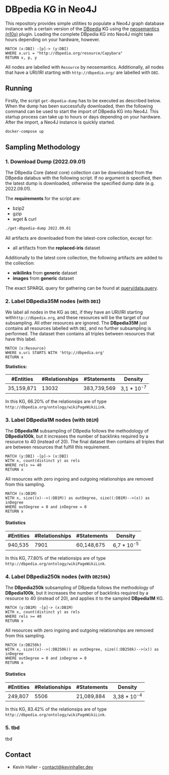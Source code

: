 # DBpedia KG in Neo4J

This repository provides simple utilities to populate a Neo4J graph database
instance with a certain version of the [DBpedia](https://www.dbpedia.org/) KG
using the [neosemantics (n10s)](https://neo4j.com/labs/neosemantics/) plugin.
Loading the complete DBpedia KG into Neo4J might take hours depending on your
hardware, however.

```cypher
MATCH (x:DBI) -[p]-> (y:DBI)
WHERE x.uri = "http://dbpedia.org/resource/Capybara"
RETURN x, p, y
```

All nodes are labelled with `Resource` by neosemantics. Additionally, all nodes
that have a URI/IRI starting with `http://dbpedia.org/` are labelled with `DBI`.

## Running

Firstly, the script `get-dbpedia-dump` has to be executed as described below.
When the dump has been successfully downloaded, then the following command can
be used to start the import of DBpedia KG into Neo4J. This startup process can
take up to hours or days depending on your hardware. After the import, a Neo4J
instance is quickly started.

```bash
docker-compose up
```

## Sampling Methodology

### 1. Download Dump (2022.09.01)

The DBpedia Core (latest core) collection can be downloaded from the DBpedia
databus with the following script. If no argument is specified, then the
latest dump is downloaded, otherwise the specified dump date (e.g. 2022.09.01).

The **requirements** for the script are:
* bzip2
* gzip
* wget & curl

```bash
./get-dbpedia-dump 2022.09.01
```

All artifacts are downloaded from the latest-core collection, except for:
* all artifacts from the **replaced-iris** dataset

Additionally to the latest core collection, the following artifacts are added to
the collection:
* **wikilinks** from **generic** dataset
* **images** from **generic** dataset

The exact SPARQL query for gathering can be found at
[query/data.query](query/data.query).

### 2. Label DBpedia35M nodes (with `DBI`)

We label all nodes in the KG as `DBI`, if they have an URI/IRI starting
with`http://dbpedia.org`, and these resources will be the target of our
subsampling. All other resources are ignored. The **DBpedia35M** just contains
all resources labelled with `DBI`, and no further subsampling is performed. The
dataset then contains all triples between resources that have this label.

```cypher
MATCH (x:Resource)
WHERE x.uri STARTS WITH 'http://dbpedia.org'
RETURN x
```

**Statistics:**

| **#Entities** | **#Relationships** | **#Statements** |   **Density**          |
| ------------- | ------------------ | --------------- | ---------------------- |
| 35,159,871    | 13032              | 383,739,569     |  3,1 * 10<sup>-7</sup> |

In this KG, 66.20% of the relationsips are of type
`http://dbpedia.org/ontology/wikiPageWikiLink`.

### 3. Label DBpedia1M nodes (with `DB1M`)

The **DBpedia1M** subsampling of DBpedia follows the methodology of 
**DBpedia100k**, but it increases the number of backlinks required by a resource
to 40 (instead of 20). The final dataset then contains all triples that are
between resources that fulfill this requirement.

```cypher
MATCH (y:DBI) -[p]-> (x:DBI)
WITH x, count(distinct y) as rels
WHERE rels >= 40
RETURN x
```

All resources with zero ingoing and outgoing relationships are removed from
this sampling.

```cypher
MATCH (x:DB1M)
WITH x, size((x)-->(:DB1M)) as outDegree, size((:DB1M)-->(x)) as inDegree
WHERE outDegree = 0 and inDegree = 0
RETURN x
```

#### Statistics

| **#Entities** | **#Relationships** | **#Statements** | **Density**            |
| ------------- | ------------------ | --------------- | ---------------------- |
| 940,535       | 7901               | 60,148,675      | 6,7 * 10<sup>-5</sup>  |


In this KG, 77.80% of the relationsips are of type `http://dbpedia.org/ontology/wikiPageWikiLink`.

### 4. Label DBpedia250k nodes (with `DB250k`)

The **DBpedia250k** subsampling of DBpedia follows the methodology of 
**DBpedia100k**, but it increases the number of backlinks required by a resource
to 40 (instead of 20), and applies it to the sampled **DBpedia1M** KG.

```cypher
MATCH (y:DB1M) -[p]-> (x:DB1M)
WITH x, count(distinct y) as rels
WHERE rels >= 40
RETURN x
```

All resources with zero ingoing and outgoing relationships are removed from this
sampling.

```cypher
MATCH (x:DB250k)
WITH x, size((x)-->(:DB250k)) as outDegree, size((:DB250k)-->(x)) as inDegree
WHERE outDegree = 0 and inDegree = 0
RETURN x
```

#### Statistics

| **#Entities** | **#Relationships** | **#Statements** | **Density**            |
| ------------- | ------------------ | --------------- | ---------------------- |
| 249,807       | 5506               | 21,089,884      | 3,38 * 10<sup>-4</sup> |

In this KG, 83.42% of the relationsips are of type
`http://dbpedia.org/ontology/wikiPageWikiLink`.

### 5. tbd

tbd

## Contact

* Kevin Haller - [contact@kevinhaller.dev](contact@kevinhaller.dev)